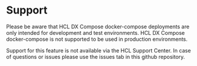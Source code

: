 # Support

Please be aware that HCL DX Compose docker-compose deployments are only intended for development and test environments.
HCL DX Compose docker-compose is not supported to be used in production environments.

Support for this feature is not available via the HCL Support Center.
In case of questions or issues please use the issues tab in this github repository.
